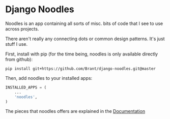 Django Noodles
==============
Noodles is an app containing all sorts of misc. bits of code that I see to use across projects.

There aren't really any connecting dots or common design patterns. It's just stuff I use.

First, install with pip (for the time being, noodles is only available directly from github):
```
pip install git+https://github.com/Brant/django-noodles.git@master
```

Then, add noodles to your installed apps:
```python
INSTALLED_APPS = (
    ...
    'noodles',
)
```
The pieces that noodles offers are explained in the [Documentation](http://brant.github.io/django-noodles/)
